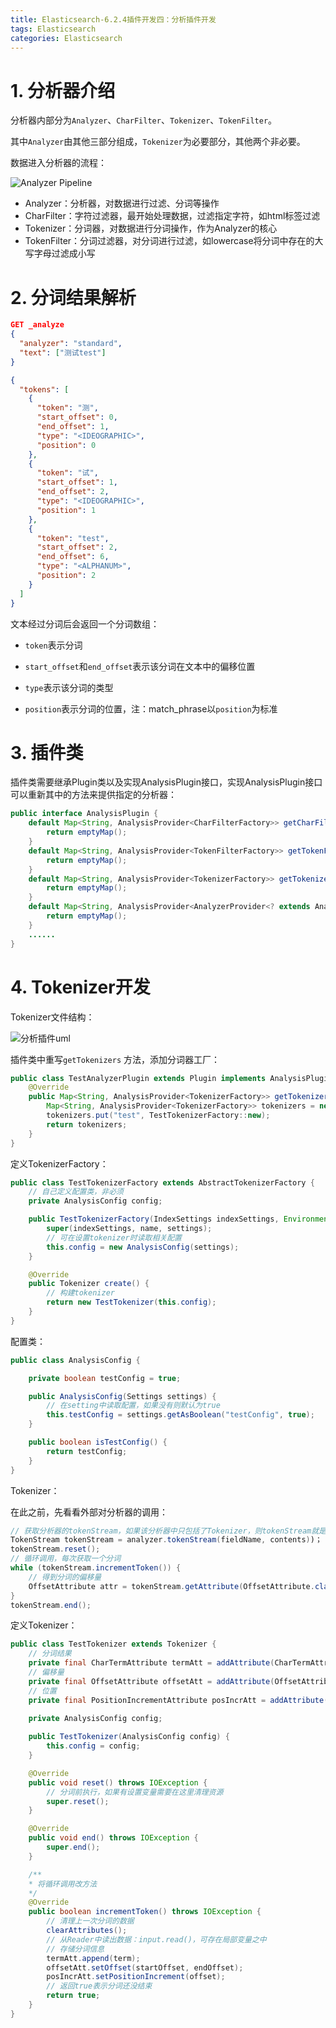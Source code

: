 ```yaml
---
title: Elasticsearch-6.2.4插件开发四：分析插件开发
tags: Elasticsearch
categories: Elasticsearch
---
```


# 1. 分析器介绍

分析器内部分为`Analyzer`、`CharFilter`、`Tokenizer`、`TokenFilter`。

其中`Analyzer`由其他三部分组成，`Tokenizer`为必要部分，其他两个非必要。

数据进入分析器的流程：

![Analyzer Pipeline](https://wziyang.github.io/images/插件/Signatures.svg)

- Analyzer：分析器，对数据进行过滤、分词等操作
- CharFilter：字符过滤器，最开始处理数据，过滤指定字符，如html标签过滤
- Tokenizer：分词器，对数据进行分词操作，作为Analyzer的核心
- TokenFilter：分词过滤器，对分词进行过滤，如lowercase将分词中存在的大写字母过滤成小写

# 2. 分词结果解析

```json
GET _analyze
{
  "analyzer": "standard",
  "text": ["测试test"]
}
```

```json
{
  "tokens": [
    {
      "token": "测",
      "start_offset": 0,
      "end_offset": 1,
      "type": "<IDEOGRAPHIC>",
      "position": 0
    },
    {
      "token": "试",
      "start_offset": 1,
      "end_offset": 2,
      "type": "<IDEOGRAPHIC>",
      "position": 1
    },
    {
      "token": "test",
      "start_offset": 2,
      "end_offset": 6,
      "type": "<ALPHANUM>",
      "position": 2
    }
  ]
}
```

文本经过分词后会返回一个分词数组：

- `token`表示分词

- `start_offset`和`end_offset`表示该分词在文本中的偏移位置

- `type`表示该分词的类型

- `position`表示分词的位置，注：match_phrase以`position`为标准

# 3. 插件类

插件类需要继承Plugin类以及实现AnalysisPlugin接口，实现AnalysisPlugin接口可以重新其中的方法来提供指定的分析器：

```java
public interface AnalysisPlugin {
    default Map<String, AnalysisProvider<CharFilterFactory>> getCharFilters() {
        return emptyMap();
    }
    default Map<String, AnalysisProvider<TokenFilterFactory>> getTokenFilters() {
        return emptyMap();
    }
    default Map<String, AnalysisProvider<TokenizerFactory>> getTokenizers() {
        return emptyMap();
    }
    default Map<String, AnalysisProvider<AnalyzerProvider<? extends Analyzer>>> getAnalyzers() {
        return emptyMap();
    }
    ......
}
```

# 4. Tokenizer开发

Tokenizer文件结构：

![分析插件uml](https://wziyang.github.io/images/插件/分析插件uml.png)

插件类中重写`getTokenizers` 方法，添加分词器工厂：

```java
public class TestAnalyzerPlugin extends Plugin implements AnalysisPlugin {
    @Override
    public Map<String, AnalysisProvider<TokenizerFactory>> getTokenizers() {
        Map<String, AnalysisProvider<TokenizerFactory>> tokenizers = new HashMap<>();
        tokenizers.put("test", TestTokenizerFactory::new);
        return tokenizers;
    }
}

```

定义TokenizerFactory：

```java
public class TestTokenizerFactory extends AbstractTokenizerFactory {
    // 自己定义配置类，非必须
    private AnalysisConfig config;

    public TestTokenizerFactory(IndexSettings indexSettings, Environment env, String name, Settings settings) {
        super(indexSettings, name, settings);
        // 可在设置tokenizer时读取相关配置
        this.config = new AnalysisConfig(settings);
    }

    @Override
    public Tokenizer create() {
        // 构建tokenizer
        return new TestTokenizer(this.config);
    }
}
```

配置类：

```java
public class AnalysisConfig {

    private boolean testConfig = true;

    public AnalysisConfig(Settings settings) {
        // 在setting中读取配置，如果没有则默认为true
        this.testConfig = settings.getAsBoolean("testConfig", true);
    }

    public boolean isTestConfig() {
        return testConfig;
    }
}
```

Tokenizer：

在此之前，先看看外部对分析器的调用：

```java
// 获取分析器的tokenStream，如果该分析器中只包括了Tokenizer，则tokenStream就是该分析器的Tokenizer
TokenStream tokenStream = analyzer.tokenStream(fieldName, contents))；
tokenStream.reset();
// 循环调用，每次获取一个分词
while (tokenStream.incrementToken()) {
    // 得到分词的偏移量
    OffsetAttribute attr = tokenStream.getAttribute(OffsetAttribute.class);
}
tokenStream.end();
```

定义Tokenizer：

```java
public class TestTokenizer extends Tokenizer {
    // 分词结果
    private final CharTermAttribute termAtt = addAttribute(CharTermAttribute.class);
    // 偏移量
    private final OffsetAttribute offsetAtt = addAttribute(OffsetAttribute.class);
    // 位置
    private final PositionIncrementAttribute posIncrAtt = addAttribute(PositionIncrementAttribute.class);
    
    private AnalysisConfig config;

    public TestTokenizer(AnalysisConfig config) {
        this.config = config;
    }

    @Override
    public void reset() throws IOException {
        // 分词前执行，如果有设置变量需要在这里清理资源
        super.reset();
    }

    @Override
    public void end() throws IOException {
        super.end();
    }

    /**
    * 将循环调用改方法
    */
    @Override
    public boolean incrementToken() throws IOException {
        // 清理上一次分词的数据
        clearAttributes();
		// 从Reader中读出数据：input.read()，可存在局部变量之中
        // 存储分词信息
        termAtt.append(term);
        offsetAtt.setOffset(startOffset, endOffset);
        posIncrAtt.setPositionIncrement(offset);
        // 返回true表示分词还没结束
        return true;
    }
}

```

